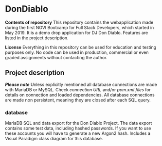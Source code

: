 # DonDiablo

**Contents of repository**
This repository contains the webapplication made during the first NOVI Bootcamp for Full Stack Developers, which started in May 2019.
It is a demo drop application for DJ Don Diablo. Features are listed in the project description.

**License**
Everything in this repository can be used for education and testing purposes only. No code can be used in production, commercial or even graded assignments without contacting the author.

## Project description

**_Please note_**
Unless explicitly mentioned all database connections are made with MariaDB or MySQL. Check *connection URL* and/or *pom.xml files* for details on connection and loaded dependencies.
All database connections are made non persistent, meaning they are closed after each SQL query.

### database
MariaDB SQL and data export for the Don Diablo Project. The data export contains some test data, including hashed passwords.
If you want to use these accounts you will have to generate a new Argon2 hash. Includes a Visual Paradigm class diagram for this database.